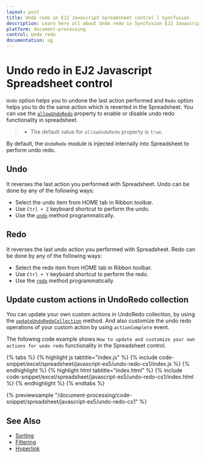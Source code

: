 ```yaml
---
layout: post
title: Undo redo in EJ2 Javascript Spreadsheet control | Syncfusion
description: Learn here all about Undo redo in Syncfusion EJ2 Javascript Spreadsheet control of Syncfusion Essential JS 2 and more.
platform: document-processing
control: Undo redo 
documentation: ug
---
```


# Undo redo in EJ2 Javascript Spreadsheet control

`Undo` option helps you to undone the last action performed and `Redo` option helps you to do the same action which is reverted in the Spreadsheet. You can use the [`allowUndoRedo`](https://ej2.syncfusion.com/javascript/documentation/api/spreadsheet/#allowundoredo) property to enable or disable undo redo functionality in spreadsheet.

> * The default value for `allowUndoRedo` property is `true`.

By default, the `UndoRedo` module is injected internally into Spreadsheet to perform undo redo.

## Undo

It reverses the last action you performed with Spreadsheet. Undo can be done by any of the following ways:

* Select the undo item from HOME tab in Ribbon toolbar.
* Use `Ctrl + Z` keyboard shortcut to perform the undo.
* Use the [`undo`](https://ej2.syncfusion.com/javascript/documentation/api/spreadsheet/#undo) method programmatically.

## Redo

It reverses the last undo action you performed with Spreadsheet. Redo can be done by any of the following ways:

* Select the redo item from HOME tab in Ribbon toolbar.
* Use `Ctrl + Y` keyboard shortcut to perform the redo.
* Use the [`redo`](https://ej2.syncfusion.com/javascript/documentation/api/spreadsheet/#redo) method programmatically.

## Update custom actions in UndoRedo collection

You can update your own custom actions in UndoRedo collection, by using the [`updateUndoRedoCollection`](https://ej2.syncfusion.com/javascript/documentation/api/spreadsheet/#updateundoredocollection) method. And also customize the undo redo operations of your custom action by using `actionComplete` event.

The following code example shows `How to update and customize your own actions for undo redo` functionality in the Spreadsheet control.

{% tabs %}
{% highlight js tabtitle="index.js" %}
{% include code-snippet/excel/spreadsheet/javascript-es5/undo-redo-cs1/index.js %}
{% endhighlight %}
{% highlight html tabtitle="index.html" %}
{% include code-snippet/excel/spreadsheet/javascript-es5/undo-redo-cs1/index.html %}
{% endhighlight %}
{% endtabs %}

{% previewsample "/document-processing/code-snippet/spreadsheet/javascript-es5/undo-redo-cs1" %}

## See Also

* [Sorting](./sort)
* [Filtering](./filter)
* [Hyperlink](./link)